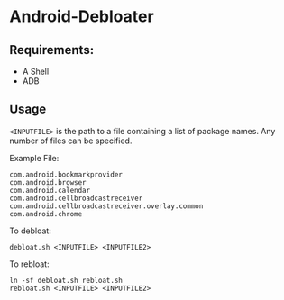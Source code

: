 # Android-Debloater

## Requirements:

* A Shell
* ADB

## Usage

```<INPUTFILE>``` is the path to a file containing a list of package names. Any number of files can be specified.

Example File:
```
com.android.bookmarkprovider
com.android.browser
com.android.calendar
com.android.cellbroadcastreceiver
com.android.cellbroadcastreceiver.overlay.common
com.android.chrome
```

To debloat:

```
debloat.sh <INPUTFILE> <INPUTFILE2>
```

To rebloat:

```
ln -sf debloat.sh rebloat.sh
rebloat.sh <INPUTFILE> <INPUTFILE2>
```
